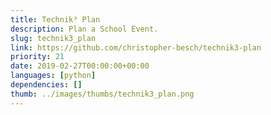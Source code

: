 ```yaml
---
title: Technik³ Plan
description: Plan a School Event.
slug: technik3_plan
link: https://github.com/christopher-besch/technik3-plan
priority: 21
date: 2019-02-27T00:00:00+00:00
languages: [python]
dependencies: []
thumb: ../images/thumbs/technik3_plan.png
---
```



